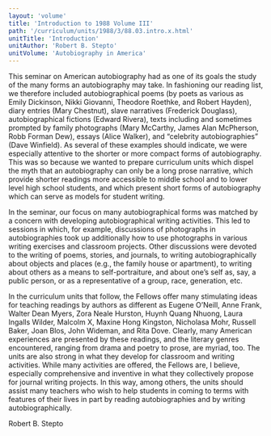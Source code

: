 ```yaml
---
layout: 'volume'
title: 'Introduction to 1988 Volume III'
path: '/curriculum/units/1988/3/88.03.intro.x.html'
unitTitle: 'Introduction'
unitAuthor: 'Robert B. Stepto'
unitVolume: 'Autobiography in America'
---
```


<body>
 <p>
  This seminar on American autobiography had as one of its goals the study of the many forms an autobiography may take. In fashioning our reading list, we therefore included autobiographical poems (by poets as various as Emily Dickinson, Nikki Giovanni, Theodore Roethke, and Robert Hayden), diary entries (Mary Chestnut), slave narratives (Frederick Douglass), autobiographical fictions (Edward Rivera), texts including and sometimes prompted by family photographs (Mary McCarthy, James Alan McPherson, Robb Forman Dew), essays (Alice Walker), and “celebrity autobiographies” (Dave Winfield). As several of these examples should indicate, we were especially attentive to the shorter or more compact forms of autobiography. This was so because we wanted to prepare curriculum units which dispel the myth that an autobiography can only be a long prose narrative, which provide shorter readings more accessible to middle school and to lower level high school students, and which present short forms of autobiography which can serve as models for student writing.
 </p>
 <p>
  In the seminar, our focus on many autobiographical forms was matched by a concern with developing autobiographical writing activities. This led to sessions in which, for example, discussions of photographs in autobiographies took up additionally how to use photographs in various writing exercises and classroom projects. Other discussions were devoted to the writing of poems, stories, and journals, to writing autobiographically about objects and places (e.g., the family house or apartment), to writing about others as a means to self-portraiture, and about one’s self as, say, a public person, or as a representative of a group, race, generation, etc.
 </p>
 <p>
  In the curriculum units that follow, the Fellows offer many stimulating ideas for teaching readings by authors as different as Eugene O’Neill, Anne Frank, Walter Dean Myers, Zora Neale Hurston, Huynh Quang Nhuong, Laura Ingalls Wilder, Malcolm X, Maxine Hong Kingston, Nicholasa Mohr, Russell Baker, Joan Blos, John Wideman, and Rita Dove. Clearly, many American experiences are presented by these readings, and the literary genres encountered, ranging from drama and poetry to prose, are myriad, too. The units are also strong in what they develop for classroom and writing activities. While many activities are offered, the Fellows are, I believe, especially comprehensive and inventive in what they collectively propose for journal writing projects. In this way, among others, the units should assist many teachers who wish to help students in coming to terms with features of their lives in part by reading autobiographies and by writing autobiographically.
 </p>
 <p>
  Robert B. Stepto
 </p>

</body>
